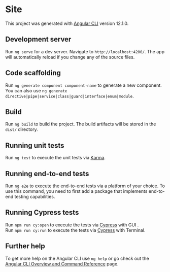 # Site

This project was generated with [Angular CLI](https://github.com/angular/angular-cli) version 12.1.0.

## Development server

Run `ng serve` for a dev server. Navigate to `http://localhost:4200/`. The app will automatically reload if you change any of the source files.

## Code scaffolding

Run `ng generate component component-name` to generate a new component. You can also use `ng generate directive|pipe|service|class|guard|interface|enum|module`.

## Build

Run `ng build` to build the project. The build artifacts will be stored in the `dist/` directory.

## Running unit tests

Run `ng test` to execute the unit tests via [Karma](https://karma-runner.github.io).

## Running end-to-end tests

Run `ng e2e` to execute the end-to-end tests via a platform of your choice. To use this command, you need to first add a package that implements end-to-end testing capabilities.

## Running Cypress tests

Run `npm run cy:open` to execute the tests via [Cypress](https://cypress.io/) with GUI .  
Run `npm run cy:run` to execute the tests via [Cypress](https://cypress.io/) with Terminal.

## Further help

To get more help on the Angular CLI use `ng help` or go check out the [Angular CLI Overview and Command Reference](https://angular.io/cli) page.
